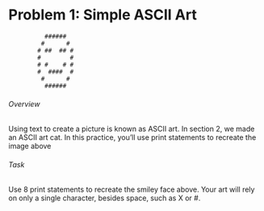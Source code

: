 # Problem 1: Simple ASCII Art

~~~~
          ######
         #      #
        # ##  ## #
        #        #
        # #    # #
        #  ####  #
         #      #
          ######
~~~~

###### Overview

Using text to create a picture is known as ASCII art.  In section 2, we made an ASCII art cat.  In this practice, you’ll use print statements to recreate the image above

###### Task

Use 8 print statements to recreate the smiley face above.  Your art will rely on only a single character, besides space, such as X or #.